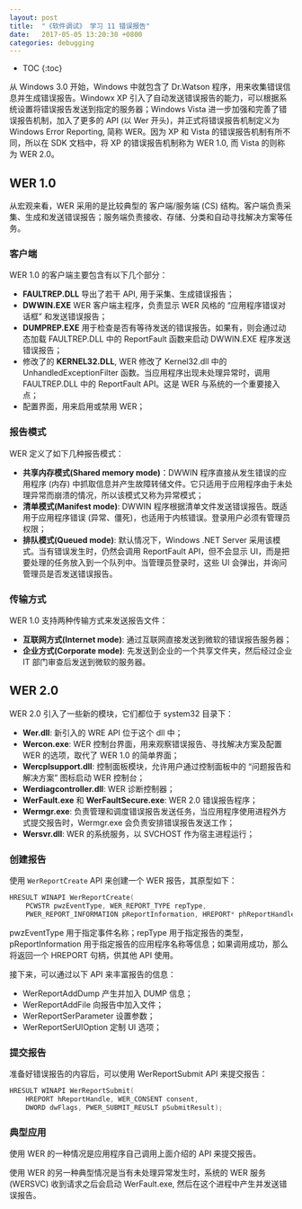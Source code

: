 ```yaml
---
layout: post
title:  "《软件调试》 学习 11 错误报告"
date:   2017-05-05 13:20:30 +0800
categories: debugging
---
```


* TOC
{:toc}


从 Windows 3.0 开始，Windows 中就包含了 Dr.Watson 程序，用来收集错误信息并生成错误报告。Windowx XP 引入了自动发送错误报告的能力，可以根据系统设置将错误报告发送到指定的服务器；Windows Vista 进一步加强和完善了错误报告机制，加入了更多的 API (以 Wer 开头)，并正式将错误报告机制定义为 Windows Error Reporting, 简称 WER。因为 XP 和 Vista 的错误报告机制有所不同，所以在 SDK 文档中，将 XP 的错误报告机制称为 WER 1.0, 而 Vista 的则称为 WER 2.0。

## WER 1.0

从宏观来看，WER 采用的是比较典型的 客户端/服务端 (CS) 结构。客户端负责采集、生成和发送错误报告；服务端负责接收、存储、分类和自动寻找解决方案等任务。

### 客户端

WER 1.0 的客户端主要包含有以下几个部分：
- **FAULTREP.DLL** 导出了若干 API, 用于采集、生成错误报告；
- **DWWIN.EXE** WER 客户端主程序，负责显示 WER 风格的 “应用程序错误对话框” 和发送错误报告；
- **DUMPREP.EXE** 用于检查是否有等待发送的错误报告。如果有，则会通过动态加载 FAULTREP.DLL 中的 ReportFault 函数来启动 DWWIN.EXE 程序发送错误报告；
- 修改了的 **KERNEL32.DLL**, WER 修改了 Kernel32.dll 中的 UnhandledExceptionFilter 函数。当应用程序出现未处理异常时，调用 FAULTREP.DLL 中的 ReportFault API。这是 WER 与系统的一个重要接入点；
- 配置界面，用来启用或禁用 WER；

### 报告模式

WER 定义了如下几种报告模式：
- **共享内存模式(Shared memory mode)**：DWWIN 程序直接从发生错误的应用程序 (内存) 中抓取信息并产生故障转储文件。它只适用于应用程序由于未处理异常而崩溃的情况，所以该模式又称为异常模式；
- **清单模式(Manifest mode)**: DWWIN 程序根据清单文件发送错误报告。既适用于应用程序错误 (异常、僵死)，也适用于内核错误。登录用户必须有管理员权限；
- **排队模式(Queued mode)**: 默认情况下，Windows .NET Server 采用该模式。当有错误发生时，仍然会调用 ReportFault API，但不会显示 UI，而是把要处理的任务放入到一个队列中。当管理员登录时，这些 UI 会弹出，并询问管理员是否发送错误报告。

### 传输方式

WER 1.0 支持两种传输方式来发送报告文件：
- **互联网方式(Internet mode)**: 通过互联网直接发送到微软的错误报告服务器；
- **企业方式(Corporate mode)**: 先发送到企业的一个共享文件夹，然后经过企业 IT 部门审查后发送到微软的服务器。


## WER 2.0

WER 2.0 引入了一些新的模块，它们都位于 system32 目录下：
- **Wer.dll**: 新引入的 WRE API 位于这个 dll 中；
- **Wercon.exe**: WER 控制台界面，用来观察错误报告、寻找解决方案及配置 WER 的选项，取代了 WER 1.0 的简单界面；
- **Wercplsupport.dll**: 控制面板模块，允许用户通过控制面板中的 “问题报告和解决方案” 图标启动 WER 控制台；
- **Werdiagcontroller.dll**: WER 诊断控制器；
- **WerFault.exe** 和 **WerFaultSecure.exe**: WER 2.0 错误报告程序；
- **Wermgr.exe**: 负责管理和调度错误报告发送任务，当应用程序使用进程外方式提交报告时，Wermgr.exe 会负责安排错误报告发送工作；
- **Wersvr.dll**: WER 的系统服务，以 SVCHOST 作为宿主进程运行；

### 创建报告

使用 `WerReportCreate` API 来创建一个 WER 报告，其原型如下：

```cpp
HRESULT WINAPI WerReportCreate(
    PCWSTR pwzEventType, WER_REPORT_TYPE repType,
    PWER_REPORT_INFORMATION pReportInformation, HREPORT* phReportHandle);
```

pwzEventType 用于指定事件名称；repType 用于指定报告的类型，pReportInformation 用于指定报告的应用程序名称等信息；如果调用成功，那么将返回一个 HREPORT 句柄，供其他 API 使用。

接下来，可以通过以下 API 来丰富报告的信息：
- WerReportAddDump 产生并加入 DUMP 信息；
- WerReportAddFile 向报告中加入文件；
- WerReportSerParameter 设置参数；
- WerReportSerUIOption 定制 UI 选项；

### 提交报告

准备好错误报告的内容后，可以使用 WerReportSubmit API 来提交报告：

```cpp
HRESULT WINAPI WerReportSubmit(
    HREPORT hReportHandle, WER_CONSENT consent,
    DWORD dwFlags, PWER_SUBMIT_REUSLT pSubmitResult);
```

### 典型应用

使用 WER 的一种情况是应用程序自己调用上面介绍的 API 来提交报告。

使用 WER 的另一种典型情况是当有未处理异常发生时，系统的 WER 服务 (WERSVC) 收到请求之后会启动 WerFault.exe, 然后在这个进程中产生并发送错误报告。